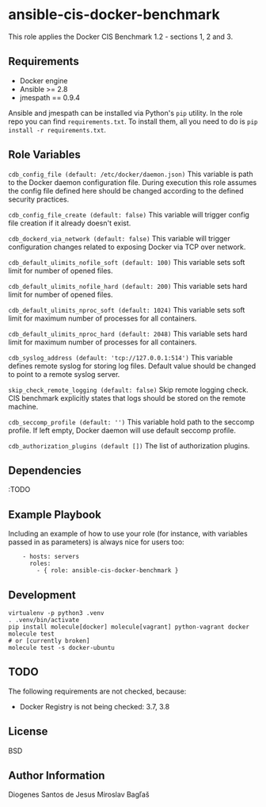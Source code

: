 ansible-cis-docker-benchmark
=========

This role applies the Docker CIS Benchmark 1.2 - sections 1, 2 and 3.

Requirements
------------

- Docker engine
- Ansible >= 2.8
- jmespath == 0.9.4

Ansible and jmespath can be installed via Python's `pip` utility. In the role repo you can find `requirements.txt`.
To install them, all you need to do is `pip install -r requirements.txt`.

Role Variables
--------------

`cdb_config_file (default: /etc/docker/daemon.json)`
This variable is path to the Docker daemon configuration file. During execution this role assumes the config file defined here should be changed according to the defined security practices.

`cdb_config_file_create (default: false)`
This variable will trigger config file creation if it already doesn't exist.

`cdb_dockerd_via_network (default: false)`
This variable will trigger configuration changes related to exposing Docker via TCP over network.

`cdb_default_ulimits_nofile_soft (default: 100)`
This variable sets soft limit for number of opened files.

`cdb_default_ulimits_nofile_hard (default: 200)`
This variable sets hard limit for number of opened files.

`cdb_default_ulimits_nproc_soft (default: 1024)`
This variable sets soft limit for maximum number of processes for all containers.

`cdb_default_ulimits_nproc_hard (default: 2048)`
This variable sets hard limit for maximum number of processes for all containers.

`cdb_syslog_address (default: 'tcp://127.0.0.1:514')`
This variable defines remote syslog for storing log files.
Default value should be changed to point to a remote syslog server.

`skip_check_remote_logging (default: false)`
Skip remote logging check. CIS benchmark explicitly states that logs should be stored on the remote machine.

`cdb_seccomp_profile (default: '')`
This variable hold path to the seccomp profile.
If left empty, Docker daemon will use default seccomp profile.

`cdb_authorization_plugins (default [])`
The list of authorization plugins.


Dependencies
------------

:TODO

Example Playbook
----------------

Including an example of how to use your role (for instance, with variables passed in as parameters) is always nice for users too:


```
    - hosts: servers
      roles:
        - { role: ansible-cis-docker-benchmark }

```

Development
-----------

```
virtualenv -p python3 .venv
. .venv/bin/activate
pip install molecule[docker] molecule[vagrant] python-vagrant docker
molecule test
# or [currently broken]
molecule test -s docker-ubuntu
````

TODO
-----

The following requirements are not checked, because:

* Docker Registry is not being checked: 3.7, 3.8


License
-------

BSD

Author Information
------------------

Diogenes Santos de Jesus
Miroslav Bagľaš
